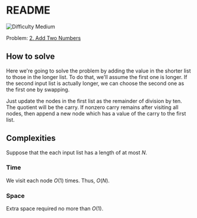 # README

![Difficulty Medium](https://img.shields.io/badge/Difficulty-Medium-yellow)

Problem: [2. Add Two Numbers][problem]

[problem]: https://leetcode.com/problems/add-two-numbers/description/


## How to solve

Here we're going to solve the problem by adding the value in the shorter list to those in the longer list.
To do that, we'll assume the first one is longer.
If the second input list is actually longer, we can choose the second one as the first one by swapping.

Just update the nodes in the first list as the remainder of division by ten.
The quotient will be the carry.
If nonzero carry remains after visiting all nodes, then append a new node which has a value of the carry to the first list.



## Complexities

Suppose that the each input list has a length of at most $N$.

### Time

We visit each node $O(1)$ times.
Thus, $O(N)$.

### Space

Extra space required no more than $O(1)$.

